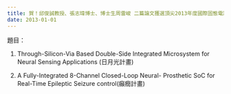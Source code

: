 ```yaml
---
title: 賀！邱俊誠教授、張志瑋博士、博士生周雷峻 二篇論文獲選頂尖2013年度國際固態電路研討會(ISSCC)
date: 2013-01-01
---
```

題目：

1. Through-Silicon-Via Based Double-Side Integrated Microsystem for Neural Sensing Applications (日月光計畫)

2. A Fully-Integrated 8-Channel Closed-Loop Neural- Prosthetic SoC for Real-Time Epileptic Seizure control(癲癇計畫)